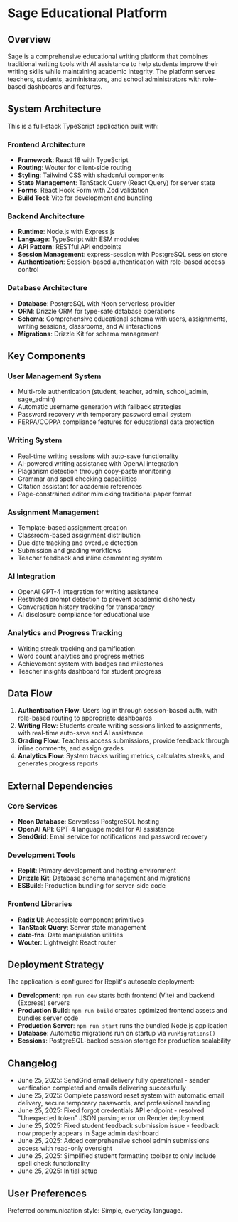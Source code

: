 # Sage Educational Platform

## Overview

Sage is a comprehensive educational writing platform that combines traditional writing tools with AI assistance to help students improve their writing skills while maintaining academic integrity. The platform serves teachers, students, administrators, and school administrators with role-based dashboards and features.

## System Architecture

This is a full-stack TypeScript application built with:

### Frontend Architecture
- **Framework**: React 18 with TypeScript
- **Routing**: Wouter for client-side routing
- **Styling**: Tailwind CSS with shadcn/ui components
- **State Management**: TanStack Query (React Query) for server state
- **Forms**: React Hook Form with Zod validation
- **Build Tool**: Vite for development and bundling

### Backend Architecture
- **Runtime**: Node.js with Express.js
- **Language**: TypeScript with ESM modules
- **API Pattern**: RESTful API endpoints
- **Session Management**: express-session with PostgreSQL session store
- **Authentication**: Session-based authentication with role-based access control

### Database Architecture
- **Database**: PostgreSQL with Neon serverless provider
- **ORM**: Drizzle ORM for type-safe database operations
- **Schema**: Comprehensive educational schema with users, assignments, writing sessions, classrooms, and AI interactions
- **Migrations**: Drizzle Kit for schema management

## Key Components

### User Management System
- Multi-role authentication (student, teacher, admin, school_admin, sage_admin)
- Automatic username generation with fallback strategies
- Password recovery with temporary password email system
- FERPA/COPPA compliance features for educational data protection

### Writing System
- Real-time writing sessions with auto-save functionality
- AI-powered writing assistance with OpenAI integration
- Plagiarism detection through copy-paste monitoring
- Grammar and spell checking capabilities
- Citation assistant for academic references
- Page-constrained editor mimicking traditional paper format

### Assignment Management
- Template-based assignment creation
- Classroom-based assignment distribution
- Due date tracking and overdue detection
- Submission and grading workflows
- Teacher feedback and inline commenting system

### AI Integration
- OpenAI GPT-4 integration for writing assistance
- Restricted prompt detection to prevent academic dishonesty
- Conversation history tracking for transparency
- AI disclosure compliance for educational use

### Analytics and Progress Tracking
- Writing streak tracking and gamification
- Word count analytics and progress metrics
- Achievement system with badges and milestones
- Teacher insights dashboard for student progress

## Data Flow

1. **Authentication Flow**: Users log in through session-based auth, with role-based routing to appropriate dashboards
2. **Writing Flow**: Students create writing sessions linked to assignments, with real-time auto-save and AI assistance
3. **Grading Flow**: Teachers access submissions, provide feedback through inline comments, and assign grades
4. **Analytics Flow**: System tracks writing metrics, calculates streaks, and generates progress reports

## External Dependencies

### Core Services
- **Neon Database**: Serverless PostgreSQL hosting
- **OpenAI API**: GPT-4 language model for AI assistance
- **SendGrid**: Email service for notifications and password recovery

### Development Tools
- **Replit**: Primary development and hosting environment
- **Drizzle Kit**: Database schema management and migrations
- **ESBuild**: Production bundling for server-side code

### Frontend Libraries
- **Radix UI**: Accessible component primitives
- **TanStack Query**: Server state management
- **date-fns**: Date manipulation utilities
- **Wouter**: Lightweight React router

## Deployment Strategy

The application is configured for Replit's autoscale deployment:

- **Development**: `npm run dev` starts both frontend (Vite) and backend (Express) servers
- **Production Build**: `npm run build` creates optimized frontend assets and bundles server code
- **Production Server**: `npm run start` runs the bundled Node.js application
- **Database**: Automatic migrations run on startup via `runMigrations()`
- **Sessions**: PostgreSQL-backed session storage for production scalability

## Changelog

- June 25, 2025: SendGrid email delivery fully operational - sender verification completed and emails delivering successfully
- June 25, 2025: Complete password reset system with automatic email delivery, secure temporary passwords, and professional branding
- June 25, 2025: Fixed forgot credentials API endpoint - resolved "Unexpected token" JSON parsing error on Render deployment
- June 25, 2025: Fixed student feedback submission issue - feedback now properly appears in Sage admin dashboard
- June 25, 2025: Added comprehensive school admin submissions access with read-only oversight
- June 25, 2025: Simplified student formatting toolbar to only include spell check functionality
- June 25, 2025: Initial setup

## User Preferences

Preferred communication style: Simple, everyday language.